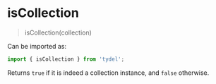 # isCollection

> isCollection(collection)

Can be imported as:

```js
import { isCollection } from 'tydel';
```

Returns `true` if it is indeed a collection instance, and `false` otherwise.
